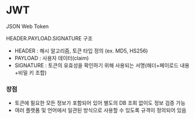 # JWT
JSON Web Token  

HEADER.PAYLOAD.SIGNATURE 구조
- HEADER : 해시 알고리즘, 토큰 타입 정의 (ex. MD5, HS256)
- PAYLOAD : 사용자 데이터(claim)
- SIGNATURE : 토큰의 유효성을 확인하기 위해 사용되는 서명(헤더+페이로드 내용+비밀 키 조합)

### 장점
- 토큰에 필요한 모든 정보가 포함되어 있어 별도의 DB 조회 없이도 정보 검증 가능
- 여러 플랫폼 및 언어에서 일관된 방식으로 사용할 수 있도록 규격이 정의되어 있음